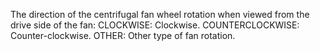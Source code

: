 The direction of the centrifugal fan wheel rotation when viewed from the drive side of the fan:
CLOCKWISE: Clockwise. 
COUNTERCLOCKWISE: Counter-clockwise. 
OTHER: Other type of fan rotation.